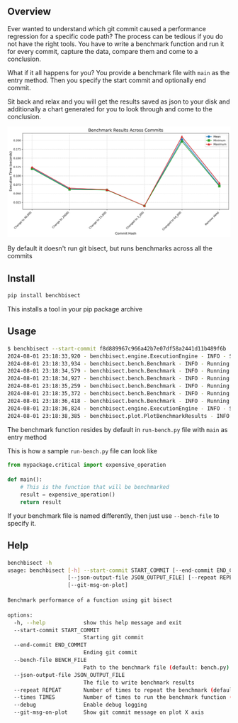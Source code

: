 ## Overview

Ever wanted to understand which git commit caused a performance regression for a specific code path?
The process can be tedious if you do not have the right tools. You have to write a benchmark function
and run it for every commit, capture the data, compare them and come to a conclusion.

What if it all happens for you? You provide a benchmark file with `main` as the entry method.
Then you specify the start commit and optionally end commit.

Sit back and relax and you will get the results saved as json to your disk and additionally a chart generated for you to look through and come to the conclusion.

![](https://raw.githubusercontent.com/manish/bench-bisect/main/assets/sample_benchmark_results_plot.png?token=GHSAT0AAAAAACU2MCRVCUNTRE7JTZYFELRKZVMPRYA)

By default it doesn't run git bisect, but runs benchmarks across all the commits

## Install

```bash
pip install benchbisect
```

This installs a tool in your pip package archive

## Usage

```bash
$ benchbisect --start-commit f8d889967c966a42b7e07df58a2441d11b489f6b
2024-08-01 23:18:33,920 - benchbisect.engine.ExecutionEngine - INFO - Starting benchmark process
2024-08-01 23:18:33,934 - benchbisect.bench.Benchmark - INFO - Running benchmark for commit 0b80be7c
2024-08-01 23:18:34,579 - benchbisect.bench.Benchmark - INFO - Running benchmark for commit 266dae7f
2024-08-01 23:18:34,927 - benchbisect.bench.Benchmark - INFO - Running benchmark for commit b2b9bb02
2024-08-01 23:18:35,259 - benchbisect.bench.Benchmark - INFO - Running benchmark for commit 339ded15
2024-08-01 23:18:35,372 - benchbisect.bench.Benchmark - INFO - Running benchmark for commit 43e1ee41
2024-08-01 23:18:36,418 - benchbisect.bench.Benchmark - INFO - Running benchmark for commit f8d88996
2024-08-01 23:18:36,824 - benchbisect.engine.ExecutionEngine - INFO - Saving benchmark results to file benchmark_results.json
2024-08-01 23:18:38,385 - benchbisect.plot.PlotBenchmarkResults - INFO - Plot saved to benchmark_results_plot.png
```

The benchmark function resides by default in `run-bench.py` file with `main` as entry method

This is how a sample `run-bench.py` file can look like

```py
from mypackage.critical import expensive_operation

def main():
    # This is the function that will be benchmarked
    result = expensive_operation()
    return result
```

If your benchmark file is named differently, then just use `--bench-file` to specify it.

## Help

```bash
benchbisect -h
usage: benchbisect [-h] --start-commit START_COMMIT [--end-commit END_COMMIT] [--bench-file BENCH_FILE]
                   [--json-output-file JSON_OUTPUT_FILE] [--repeat REPEAT] [--times TIMES] [--debug]
                   [--git-msg-on-plot]

Benchmark performance of a function using git bisect

options:
  -h, --help            show this help message and exit
  --start-commit START_COMMIT
                        Starting git commit
  --end-commit END_COMMIT
                        Ending git commit
  --bench-file BENCH_FILE
                        Path to the benchmark file (default: bench.py)
  --json-output-file JSON_OUTPUT_FILE
                        The file to write benchmark results
  --repeat REPEAT       Number of times to repeat the benchmark (default: 5)
  --times TIMES         Number of times to run the benchmark function (default: 100)
  --debug               Enable debug logging
  --git-msg-on-plot     Show git commit message on plot X axis
```
